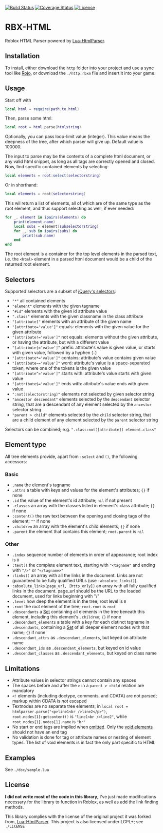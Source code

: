 [![Build Status](https://travis-ci.org/msva/lua-htmlparser.png?branch=master)](https://travis-ci.org/msva/lua-htmlparser)
[![Coverage Status](https://coveralls.io/repos/msva/lua-htmlparser/badge.png?branch=master)](https://coveralls.io/r/msva/lua-htmlparser?branch=master)
[![License](http://img.shields.io/badge/License-LGPL+-brightgreen.svg)](doc/LICENSE)

# RBX-HTML

Roblox HTML Parser powered by [Lua-HtmlParser](https://github.com/msva/lua-htmlparser).

[1]: https://api.jquery.com/category/selectors/

## Installation

To install, either download the `http` folder into your project and use a sync tool like [Rojo](https://github.com/rojo-rbx/rojo),
or download the `./http.rbxm` file and insert it into your game.

## Usage
Start off with
```lua
local html = require(path.to.html)
```
Then, parse some html:
```lua
local root = html.parse(htmlstring)
```
Optionally, you can pass loop-limit value (integer). This value means the deepness of the tree, after which parser will give up. Default value is 100000.

The input to parse may be the contents of a complete html document, or any valid html snippet, as long as all tags are correctly opened and closed.
Now, find specific contained elements by selecting:
```lua
local elements = root:select(selectorstring)
```
Or in shorthand:
```lua
local elements = root(selectorstring)
```
This wil return a list of elements, all of which are of the same type as the root element, and thus support selecting as well, if ever needed:
```lua
for _, element in ipairs(elements) do
	print(element.name)
	local subs = element(subselectorstring)
	for _, sub in ipairs(subs) do
		print(sub.name)
	end
end
```
The root element is a container for the top level elements in the parsed text, i.e. the `<html>` element in a parsed html document would be a child of the returned root element.

## Selectors
Supported selectors are a subset of [jQuery's selectors][1]:

- `"*"` all contained elements
- `"element"` elements with the given tagname
- `"#id"` elements with the given id attribute value
- `".class"` elements with the given classname in the class attribute
- `"[attribute]"` elements with an attribute of the given name
- `"[attribute='value']"` equals: elements with the given value for the given attribute
- `"[attribute!='value']"` not equals: elements without the given attribute, or having the attribute, but with a different value
- `"[attribute|='value']"` prefix: attribute's value is given value, or starts with given value, followed by a hyphen (`-`)
- `"[attribute*='value']"` contains: attribute's value contains given value
- `"[attribute~='value']"` word: attribute's value is a space-separated token, where one of the tokens is the given value
- `"[attribute^='value']"` starts with: attribute's value starts with given value
- `"[attribute$='value']"` ends with: attribute's value ends with given value
- `":not(selectorstring)"` elements not selected by given selector string
- `"ancestor descendant"` elements selected by the `descendant` selector string, that are a descendant of any element selected by the `ancestor` selector string
- `"parent > child"` elements selected by the `child` selector string, that are a child element of any element selected by the `parent` selector string

Selectors can be combined; e.g. `".class:not([attribute]) element.class"`

## Element type
All tree elements provide, apart from `:select` and `()`, the following accessors:

### Basic
- `.name` the element's tagname
- `.attrs` a table with keys and values for the element's attributes; `{}` if none
- `.id` the value of the element's id attribute; `nil` if not present
- `.classes` an array with the classes listed in element's class attribute; `{}` if none
- `:content()` the raw text between the opening and closing tags of the element; `""` if none
- `.children` an array with the element's child elements, `{}` if none
- `.parent` the element that contains this element; `root.parent` is `nil`

### Other
- `.index` sequence number of elements in order of appearance; root index is `0`
- `:text()` the complete element text, starting with `"<tagname"` and ending with `"/>"` or `"</tagname>"`
- `:links()` an array with all the links in the document. Links are not guaranteed to be fully qualified URLs (use `:absolute_links()`).
- `:absolute_links(page_url, [http_only])` an array with all fully qualified links in the document. page_url should be the URL to the loaded document, used for links beginning with "/"
- `.level` how deep the element is in the tree; root level is `0`
- `.root` the root element of the tree; `root.root` is `root`
- `.descendants` a [Set][1] containing all elements in the tree beneath this element, including this element's `.children`; `{}` if none
- `.descendant_elements` a table with a key for each distinct tagname in `.descendants`, containing a [Set][1] of all deeper element nodes with that name; `{}` if none
- `.descendant_attrs` as `.descendant_elements`, but keyed on attribute name
- `.descendant_ids` as `.descendant_elements`, but keyed on id value
- `.descendant_classes` as `.descendant_elements`, but keyed on class name

## Limitations
- Attribute values in selector strings cannot contain any spaces
- The spaces before and after the `>` in a `parent > child` relation are mandatory 
- `<!` elements (including doctype, comments, and CDATA) are not parsed; markup within CDATA is *not* escaped
- Textnodes are no separate tree elements; in `local root = htmlparser.parse("<p>line1<br />line2</p>")`, `root.nodes[1]:getcontent()` is `"line1<br />line2"`, while `root.nodes[1].nodes[1].name` is `"br"`
- No start or end tags are implied when [omitted](http://www.w3.org/TR/html5/syntax.html#optional-tags). Only the [void elements](http://www.w3.org/TR/html5/syntax.html#void-elements) should not have an end tag
- No validation is done for tag or attribute names or nesting of element types. The list of void elements is in fact the only part specific to HTML

## Examples
See `./doc/sample.lua`

## License
**I did not write most of the code in this library**, I've just made modifications necessary for the library to function in Roblox, as well as add the link finding methods.

This library complies with the license of the original project it was forked from, [Lua-HtmlParser](https://github.com/msva/lua-htmlparser). This project
is also licensed under LGPL+; see `./LICENSE`
